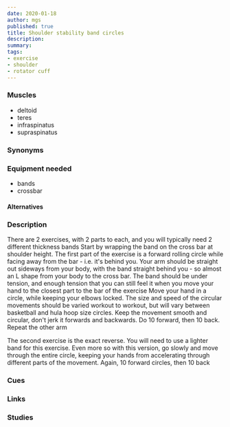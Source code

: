 ```yaml
---
date: 2020-01-18
author: mgs
published: true
title: Shoulder stability band circles
description: 
summary: 
tags: 
- exercise
- shoulder
- rotator cuff
---
```

### Muscles
-	deltoid
-	teres
-	infraspinatus
-	supraspinatus
### Synonyms
### Equipment needed
- bands
- crossbar
#### Alternatives
### Description
There are 2 exercises, with 2 parts to each, and you will typically need 2 different thickness bands
Start by wrapping the band on the cross bar at shoulder height.
The first part of the exercise is a forward rolling circle while facing away from the bar - i.e. it's behind you. Your arm should be straight out sideways from your body, with the band straight behind you - so almost an L shape from your body to the cross bar. The band should be under tension, and enough tension that you can still feel it when you move your hand to the closest part to the bar of the exercise
Move your hand in a circle, while keeping your elbows locked. The size and speed of the circular movements should be varied workout to workout, but will vary between basketball and hula hoop size circles. Keep the movement smooth and circular, don't jerk it forwards and backwards. 
Do 10 forward, then 10 back.
Repeat the other arm

The second exercise is the exact reverse. You will need to use a lighter band for this exercise. 
Even more so with this version, go slowly and move through the entire circle, keeping your hands from accelerating through different parts of the movement.
Again, 10 forward circles, then 10 back
### Cues
### Links
### Studies
<!--stackedit_data:
eyJoaXN0b3J5IjpbLTE4NDc4MTM5MzhdfQ==
-->
